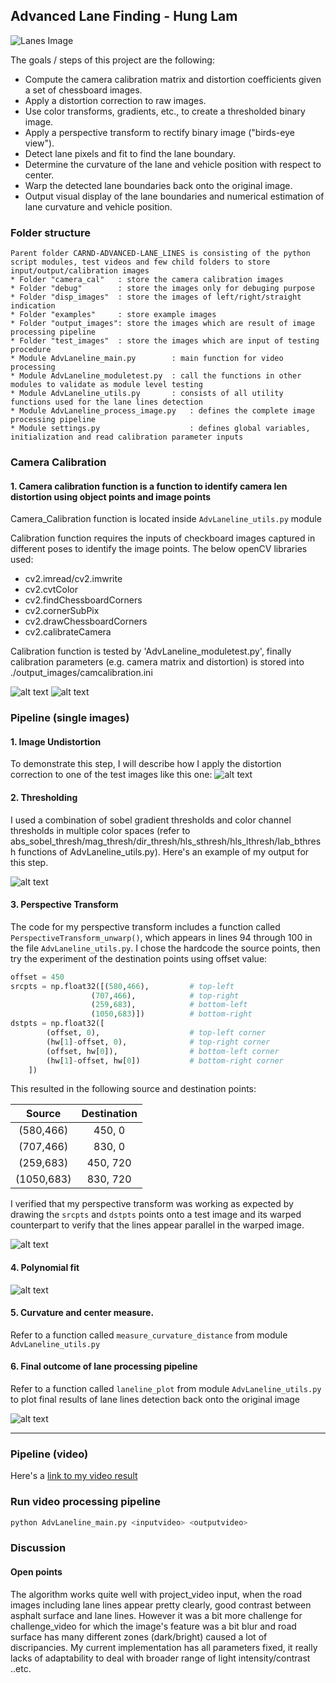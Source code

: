 ## Advanced Lane Finding - Hung Lam
![Lanes Image](./output_images/lanelinedetection.jpg)

The goals / steps of this project are the following:

* Compute the camera calibration matrix and distortion coefficients given a set of chessboard images.
* Apply a distortion correction to raw images.
* Use color transforms, gradients, etc., to create a thresholded binary image.
* Apply a perspective transform to rectify binary image ("birds-eye view").
* Detect lane pixels and fit to find the lane boundary.
* Determine the curvature of the lane and vehicle position with respect to center.
* Warp the detected lane boundaries back onto the original image.
* Output visual display of the lane boundaries and numerical estimation of lane curvature and vehicle position.


[//]: # (Image References)
[image0]: ./output_images/output_image7.jpg "Calibration"
[image1]: ./output_images/undistorted_imagex0.jpg "Undistorted"
[image1a]: ./output_images/undistorted_imagex1.jpg "Undistorted"
[image2]: ./output_images/unwarped_image.jpg "Road Transformed"
[image3]: ./output_images/pipeline_img8.jpg "Binary Example"
[image4]: ./output_images/warped_img8.jpg "Warp Example"
[image5]: ./output_images/test_advlaneline_sliding_window_polyfit.jpg "Fit Visual"
[image6]: ./output_images/lanelinedetection.jpg "Output"
[video1]: ./project_video_output.mp4 "Video"

### Folder structure
    Parent folder CARND-ADVANCED-LANE_LINES is consisting of the python script modules, test videos and few child folders to store input/output/calibration images
    * Folder "camera_cal"   : store the camera calibration images
    * Folder "debug"        : store the images only for debuging purpose
    * Folder "disp_images"  : store the images of left/right/straight indication
    * Folder "examples"     : store example images
    * Folder "output_images": store the images which are result of image processing pipeline
    * Folder "test_images"  : store the images which are input of testing procedure
    * Module AdvLaneline_main.py        : main function for video processing
    * Module AdvLaneline_moduletest.py  : call the functions in other modules to validate as module level testing
    * Module AdvLaneline_utils.py       : consists of all utility functions used for the lane lines detection
    * Module AdvLaneline_process_image.py   : defines the complete image processing pipeline
    * Module settings.py                    : defines global variables, initialization and read calibration parameter inputs

### Camera Calibration

#### 1. Camera calibration function is a function to identify camera len distortion using object points and image points 

Camera_Calibration function is located inside `AdvLaneline_utils.py` module

Calibration function requires the inputs of checkboard images captured in different poses to identify the image points. The below openCV libraries used: 
* cv2.imread/cv2.imwrite
* cv2.cvtColor
* cv2.findChessboardCorners
* cv2.cornerSubPix
* cv2.drawChessboardCorners
* cv2.calibrateCamera

Calibration function is tested by 'AdvLaneline_moduletest.py', finally calibration parameters (e.g. camera matrix and distortion) is stored into ./output_images/camcalibration.ini

![alt text][image0]
![alt text][image1]

### Pipeline (single images)

#### 1. Image Undistortion

To demonstrate this step, I will describe how I apply the distortion correction to one of the test images like this one:
![alt text][image1a]

#### 2. Thresholding

I used a combination of sobel gradient thresholds and color channel thresholds in multiple color spaces (refer to abs_sobel_thresh/mag_thresh/dir_thresh/hls_sthresh/hls_lthresh/lab_bthresh functions of AdvLaneline_utils.py).  Here's an example of my output for this step.  

![alt text][image3]

#### 3. Perspective Transform

The code for my perspective transform includes a function called `PerspectiveTransform_unwarp()`, which appears in lines 94 through 100 in the file `AdvLaneline_utils.py`.  I chose the hardcode the source points, then try the experiment of the destination points using offset value:

```python
offset = 450
srcpts = np.float32([(580,466),         # top-left
                  (707,466),            # top-right
                  (259,683),            # bottom-left
                  (1050,683)])          # bottom-right
dstpts = np.float32([
        (offset, 0),                    # top-left corner
        (hw[1]-offset, 0),              # top-right corner            
        (offset, hw[0]),                # bottom-left corner
        (hw[1]-offset, hw[0])           # bottom-right corner
    ])   
```

This resulted in the following source and destination points:

| Source        | Destination   | 
|:-------------:|:-------------:| 
| (580,466)     | 450, 0        | 
| (707,466)     | 830, 0      |
| (259,683)     | 450, 720      |
| (1050,683)    | 830, 720        |

I verified that my perspective transform was working as expected by drawing the `srcpts` and `dstpts` points onto a test image and its warped counterpart to verify that the lines appear parallel in the warped image.

![alt text][image2]

#### 4. Polynomial fit

![alt text][image5]

#### 5. Curvature and center measure.

Refer to a function called `measure_curvature_distance` from module `AdvLaneline_utils.py`

#### 6. Final outcome of lane processing pipeline

Refer to a function called `laneline_plot` from module `AdvLaneline_utils.py` to plot final results of lane lines detection back onto the original image

![alt text][image6]

---

### Pipeline (video)

Here's a [link to my video result](./project_video.mp4)

### Run video processing pipeline
```bash
python AdvLaneline_main.py <inputvideo> <outputvideo>
```
### Discussion

#### Open points

The algorithm works quite well with project_video input, when the road images including lane lines appear pretty clearly, good contrast between asphalt surface and lane lines. However it was a bit more challenge for challenge_video for which the image's feature was a bit blur and road surface has many different zones (dark/bright) caused a lot of discripancies. My current implementation has all parameters fixed, it really lacks of adaptability to deal with broader range of light intensity/contrast ..etc.   